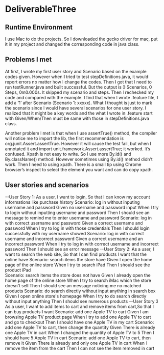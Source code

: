 # DeliverableThree
Runtime Environment
----------------------
I use Mac to do the projects. So I downloaded the gecko driver for mac, put it in my project and changed the corresponding code in java class.

Problems I met
--------------------
At first, I wrote my first user story and Scenario based on the example codes given. However when I tried to test stepDefinitions.java, it would report errors no matter how I change the codes. Then I got that I need to run testRunner.java and built successful. But the output is 0 Scenarios, 0 Steps, 0m0.000s. It skipped my scenario and steps. Then I rechecked my code and compared with the example. I find that when I wrote .feature file, I add a ‘1’ after Scenario (Scenario 1: xxxxx). What I thought is just to mark the scenario since I would have several scenarios for one user story.  I realized that it might be a key words and the what I wrote in .feature start with Given/When/Then must be same with those in stepDefinitions.java class. 

Another problem I met is that when I use assertTrue() method, the compiler will notice me to import the lib, the first recommendation  is org.junit.Assert.assertTrue. However it will cause the test fail, but when I annotated it and import unit.framework.Assert.assertTrue; it worked. It’s confused.
Xpath is not easy to write. So I use more By.id() and By.className() method. However sometimes using By.id() method didn’t work. Then I need to using xpath. There is a small tip using Chrome browser’s inspect to select the element you want and can do copy xpath.

User stories and scenarios
--------------------
--User Story 1: As a user, I want to login, So that I can know my account informations like purchase history
   Scenario: log in without inputing username and password
		         Given no username and password input
             When I try to login without inputting username and password
             Then I should see an message to remind me to enter username and password
   Scenario: log in with correct username and password
		        Given a correct username and password
            When I try to log in with those credentials
            Then I should login successfully with my username showed
   Scenario: log in with correct username and incorrect password
		        Given a correct username and an incorrect password
            When I try to log in with correct username and incorrect password
            Then I should see an error message
--User Story 2: As a user, I want to search the web site, So that I can find products I want that the online have
   Scenario: search items the store have
		        Given I open the home page of the online store
            When I try to search iPad
            Then I should see the product iPad      
   Scenario: search items the store does not have
		        Given I already open the home page of the online store
            When I try to search iMac which the store doesn't sell
            Then I should see an message noticing me no matched products 
   Scenario: do search directly without input anything in search box
		        Given I open online store's homepage
            When I try to do search directly without input anything
            Then I should see numerous products
--User Story 3
As a user, I want to add items to cart and remove items from cart,So that I can buy products I want
   Scenario: add one Apple TV to cart
		        Given I am browsing Apple TV product page
            When I try to add one Apple TV to cart and go to checkout
            Then I should have one Apple TV in my cart
   Scenario: add one Apple TV to cart, then change the quantity
		        Given There is already one Apple TV in cart
            When I changed the quantity of Apple TV to 5
            Then I should have 5 Apple TV in cart
   Scenario: add one Apple TV to cart, then remove it
		        Given There is already and only one Apple TV in cart
            When I remove the item from the cart
            Then I can not see the item removed in cart
